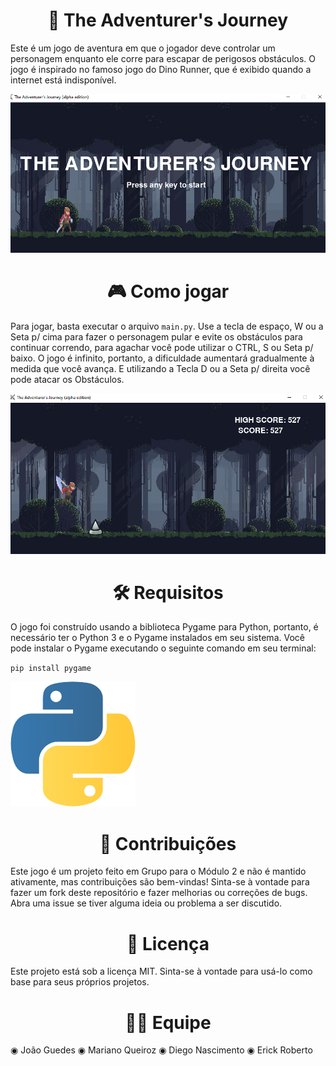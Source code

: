 <center>

# 🏃 The Adventurer's Journey

</center>

Este é um jogo de aventura em que o jogador deve controlar um personagem enquanto ele corre para escapar de perigosos obstáculos. O jogo é inspirado no famoso jogo do Dino Runner, que é exibido quando a internet está indisponível.

![Imagem do Jogo](imageReadMe/firstimage.png)

<center>

# 🎮 Como jogar

</center>

Para jogar, basta executar o arquivo `main.py`. Use a tecla de espaço, W ou a Seta p/ cima para fazer o personagem pular e evite os obstáculos para continuar correndo, para agachar você pode utilizar o CTRL, S ou Seta p/ baixo. O jogo é infinito, portanto, a dificuldade aumentará gradualmente à medida que você avança. E utilizando a Tecla D ou a Seta p/ direita você pode atacar os Obstáculos.

![Imagem do Personagem Pulando](imageReadMe/secondeimage.png)

<center>

# 🛠️ Requisitos

</center>

O jogo foi construído usando a biblioteca Pygame para Python, portanto, é necessário ter o Python 3 e o Pygame instalados em seu sistema. Você pode instalar o Pygame executando o seguinte comando em seu terminal:

`pip install pygame`

![Imagem Logo Python](imageReadMe/logo-py.png)

<center>

# 🤝 Contribuições

</center>

Este jogo é um projeto feito em Grupo para o Módulo 2 e não é mantido ativamente, mas contribuições são bem-vindas! Sinta-se à vontade para fazer um fork deste repositório e fazer melhorias ou correções de bugs. Abra uma issue se tiver alguma ideia ou problema a ser discutido.

<center>

# 📜 Licença

</center>

Este projeto está sob a licença MIT. Sinta-se à vontade para usá-lo como base para seus próprios projetos.

<center>

# 👨‍💻 Equipe

</center>

◉ João Guedes
◉ Mariano Queiroz
◉ Diego Nascimento
◉ Erick Roberto
